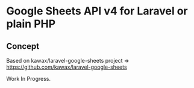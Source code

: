 # Google Sheets API v4 for Laravel or plain PHP

## Concept
Based on kawax/laravel-google-sheets project => https://github.com/kawax/laravel-google-sheets

Work In Progress.